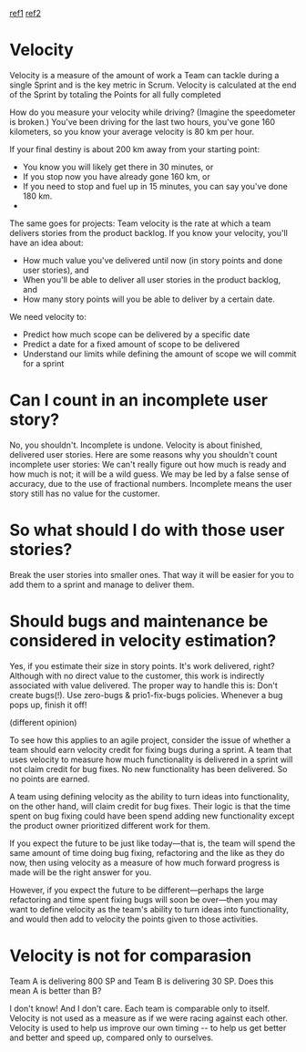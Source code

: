 [ref1](https://www.scrumalliance.org/community/articles/2014/february/velocity)
[ref2](https://www.mountaingoatsoftware.com/blog/know-exactly-what-velocity-means-to-your-scrum-team)

# Velocity

Velocity is a measure of the amount of work a Team can tackle during a single Sprint and is the key metric in Scrum. Velocity is calculated at the end of the Sprint by totaling the Points for all fully completed


How do you measure your velocity while driving? (Imagine the speedometer is broken.) You've been driving for the last two hours, you've gone 160 kilometers, so you know your average velocity is 80 km per hour.

If your final destiny is about 200 km away from your starting point:
- You know you will likely get there in 30 minutes, or
- If you stop now you have already gone 160 km, or
- If you need to stop and fuel up in 15 minutes, you can say you've done 180 km.
- 
The same goes for projects: Team velocity is the rate at which a team delivers stories from the product backlog. If you know your velocity, you'll have an idea about:
- How much value you've delivered until now (in story points and done user stories), and
- When you'll be able to deliver all user stories in the product backlog, and
- How many story points will you be able to deliver by a certain date.


We need velocity to:
- Predict how much scope can be delivered by a specific date
- Predict a date for a fixed amount of scope to be delivered
- Understand our limits while defining the amount of scope we will commit for a sprint


# Can I count in an incomplete user story?

No, you shouldn't. Incomplete is undone. Velocity is about finished, delivered user stories. Here are some reasons why you shouldn't count incomplete user stories:
We can't really figure out how much is ready and how much is not; it will be a wild guess.
We may be led by a false sense of accuracy, due to the use of fractional numbers.
Incomplete means the user story still has no value for the customer.

# So what should I do with those user stories?

Break the user stories into smaller ones. That way it will be easier for you to add them to a sprint and manage to deliver them.

# Should bugs and maintenance be considered in velocity estimation?

Yes, if you estimate their size in story points. It's work delivered, right? Although with no direct value to the customer, this work is indirectly associated with value delivered. The proper way to handle this is: Don't create bugs(!). Use zero-bugs & prio1-fix-bugs policies. Whenever a bug pops up, finish it off!

(different opinion)

To see how this applies to an agile project, consider the issue of whether a team should earn velocity credit for fixing bugs during a sprint. A team that uses velocity to measure how much functionality is delivered in a sprint will not claim credit for bug fixes. No new functionality has been delivered. So no points are earned.

A team using defining velocity as the ability to turn ideas into functionality, on the other hand, will claim credit for bug fixes. Their logic is that the time spent on bug fixing could have been spend adding new functionality except the product owner prioritized different work for them.

If you expect the future to be just like today—that is, the team will spend the same amount of time doing bug fixing, refactoring and the like as they do now, then using velocity as a measure of how much forward progress is made will be the right answer for you.

However, if you expect the future to be different—perhaps the large refactoring and time spent fixing bugs will soon be over—then you may want to define velocity as the team's ability to turn ideas into functionality, and would then add to velocity the points given to those activities.

# Velocity is not for comparasion

Team A is delivering 800 SP and Team B is delivering 30 SP. Does this mean A is better than B?

I don't know! And I don't care. Each team is comparable only to itself. Velocity is not used as a measure as if we were racing against each other. Velocity is used to help us improve our own timing -- to help us get better and better and speed up, compared only to ourselves.